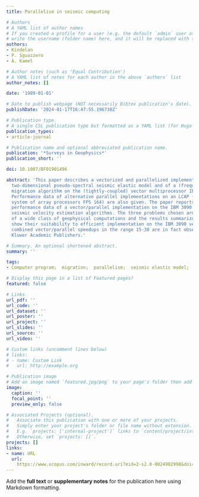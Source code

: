 ```yaml
---
title: Parallelism in seismic computing

# Authors
# A YAML list of author names
# If you created a profile for a user (e.g. the default `admin` user at `content/authors/admin/`), 
# write the username (folder name) here, and it will be replaced with their full name and linked to their profile.
authors:
- Kindelan
- P. Sguazzero
- A. Kamel

# Author notes (such as 'Equal Contribution')
# A YAML list of notes for each author in the above `authors` list
author_notes: []

date: '1989-01-01'

# Date to publish webpage (NOT necessarily Bibtex publication's date).
publishDate: '2024-01-17T16:47:55.196730Z'

# Publication type.
# A single CSL publication type but formatted as a YAML list (for Hugo requirements).
publication_types:
- article-journal

# Publication name and optional abbreviated publication name.
publication: '*Surveys in Geophysics*'
publication_short: ''

doi: 10.1007/BF01901496

abstract: 'This paper describes a vectorized and parallelized implementation of a
  two-dimensional pseudo-spectral seismic elastic model and of a (frequency-domain)seismic
  migration algorithm on the (tightly-coupled) vector multiprocessor IBM 3090 VF.
  Performance data of alternative parallel implementations on an LCAP (loosely coupled
  system of array processors FPS 164) are also given. The paper reports additionally
  performance data of a vector/parallel implementation on the IBM 3090 of some characteristic
  seismic velocity estimation algorithms. The three problems chosen are representative
  of a wide class of geophysical computations and the results summarized in this paper
  show their suitability to efficient implementation on the IBM 3090 vector multiprocessor:
  combined vector/parallel speedups in the range 15-30 are in fact observed. © 1989
  Kluwer Academic Publishers.'

# Summary. An optional shortened abstract.
summary: ''

tags:
- Computer program;  migration;  parallelism;  seismic elastic model;  seismic velocity

# Display this page in a list of Featured pages?
featured: false

# Links
url_pdf: ''
url_code: ''
url_dataset: ''
url_poster: ''
url_project: ''
url_slides: ''
url_source: ''
url_video: ''

# Custom links (uncomment lines below)
# links:
# - name: Custom Link
#   url: http://example.org

# Publication image
# Add an image named `featured.jpg/png` to your page's folder then add a caption below.
image:
  caption: ''
  focal_point: ''
  preview_only: false

# Associated Projects (optional).
#   Associate this publication with one or more of your projects.
#   Simply enter your project's folder or file name without extension.
#   E.g. `projects: ['internal-project']` links to `content/project/internal-project/index.md`.
#   Otherwise, set `projects: []`.
projects: []
links:
- name: URL
  url: 
    https://www.scopus.com/inward/record.uri?eid=2-s2.0-0024902998&doi=10.1007%2fBF01901496&partnerID=40&md5=c1e816ada677fc42f37b555d36d1370c
---
```


Add the **full text** or **supplementary notes** for the publication here using Markdown formatting.
